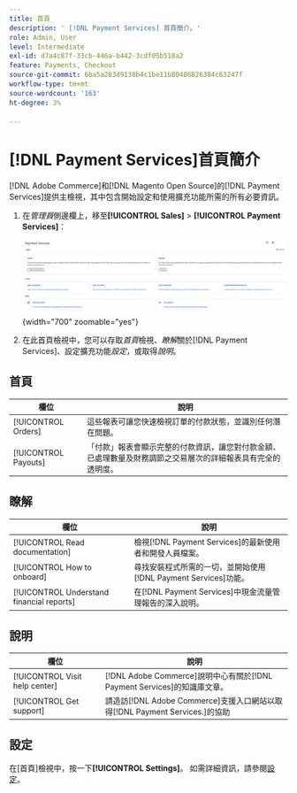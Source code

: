 ```yaml
---
title: 首頁
description: ' [!DNL Payment Services] 首頁簡介。'
role: Admin, User
level: Intermediate
exl-id: d7a4c87f-33cb-446a-b442-3cdf05b518a2
feature: Payments, Checkout
source-git-commit: 6ba5a283d9138b4c1be11b80486826304c63247f
workflow-type: tm+mt
source-wordcount: '163'
ht-degree: 3%

---
```


# [!DNL Payment Services]首頁簡介

[!DNL Adobe Commerce]和[!DNL Magento Open Source]的[!DNL Payment Services]提供主檢視，其中包含開始設定和使用擴充功能所需的所有必要資訊。

1. 在&#x200B;_管理員_&#x200B;側邊欄上，移至&#x200B;**[!UICONTROL Sales]** > **[!UICONTROL Payment Services]**：

   ![首頁檢視](assets/home-view.png){width="700" zoomable="yes"}

1. 在此首頁檢視中，您可以存取&#x200B;_首頁_&#x200B;檢視、_瞭解_&#x200B;關於[!DNL Payment Services]、設定擴充功能&#x200B;_設定_，或取得&#x200B;_說明_。

## 首頁

| 欄位 | 說明 |
|---|---|
| [!UICONTROL Orders] | 這些報表可讓您快速檢視訂單的付款狀態，並識別任何潛在問題。 |
| [!UICONTROL Payouts] | 「付款」報表會顯示完整的付款資訊，讓您對付款金額、已處理數量及財務調節之交易層次的詳細報表具有完全的透明度。 |

## 瞭解

| 欄位 | 說明 |
|---|---|
| [!UICONTROL Read documentation] | 檢視[!DNL Payment Services]的最新使用者和開發人員檔案。 |
| [!UICONTROL How to onboard] | 尋找安裝程式所需的一切，並開始使用[!DNL Payment Services]功能。 |
| [!UICONTROL Understand financial reports] | 在[!DNL Payment Services]中現金流量管理報告的深入說明。 |

## 說明

| 欄位 | 說明 |
|---|---|
| [!UICONTROL Visit help center] | [!DNL Adobe Commerce]說明中心有關於[!DNL Payment Services]的知識庫文章。 |
| [!UICONTROL Get support] | 請造訪[!DNL Adobe Commerce]支援入口網站以取得[!DNL Payment Services.]的協助 |

## 設定

在[首頁]檢視中，按一下&#x200B;**[!UICONTROL Settings]**。 如需詳細資訊，請參閱[設定](settings.md)。
